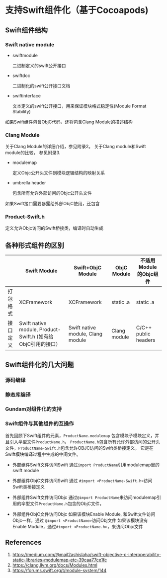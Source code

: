 # 支持Swift组件化（基于Cocoapods)

## Swift组件结构

### Swift native module

- swiftmodule  
  
  二进制定义的swift公开接口

- swiftdoc  

    二进制化的swift公开接口文档

- swiftinterface

    文本定义的swift公开接口，用来保证模块格式稳定性(Module Format Stability)

如果Swift组件包含ObjC代码，还将包含Clang Module的描述结构

### Clang Module

关于Clang Module的详细介绍，参见附录2。
关于Clang module和Swift module的比较， 参见附录3.

- modulemap

    定义Objc公开头文件到模块逻辑结构的映射关系

- umbrella header

    包含所有允许外部访问的Objc公开头文件

如果Swift接口需要暴露给外部ObjC使用，还包含

### Product-Swift.h

定义允许Objc访问的Swift桥接类，编译时自动生成

## 各种形式组件的区别

|      |  Swift Module  | Swift+ObjC Module |  ObjC Module | 不适用Module的Objc组件 |
| ---- | ------- | ------ | ------- | ------ |
| 打包格式 |  XCFramework | XCFramework | static .a | static .a |
| 接口定义 | Swift native module, Product-Swift.h (如有给ObjC引用的接口） | Swift native module, Clang module |  Clang module | C/C++ public headers |

## Swift组件化的几大问题

### 源码编译

### 静态库编译

### Gundam对组件化的支持

### Swift组件与其他组件的互操作

首先回顾下Swift组件的元素，`ProductName.modulemap` 包含模块子模块定义，并且引入伞型文件`ProductName.h`， `ProductName.h`包含所有允许外部访问的公开头文件，`ProductName-Swift.h`包含允许OBJC访问的Swift类桥接定义，
它是在Swift模块编译过程中生成的中间文件。

- 外部组件Swift文件访问Swift
通过`import ProductName`引用modulemap里的swift module

- 外部组件ObjC文件访问Swift
通过 `#import <ProductName-Swift.h>`访问Swift类桥接定义

- 外部组件Swift文件访问Objc
通过`@import ProductName`来访问modulemap引用的伞型文件`ProductName.h`包含的ObjC文件，

- 外部组件ObjC文件访问Objc
如果该模块Enable Module, 和Swift文件访问Objc一样，通过 `@import <ProductName>`访问Obj文件
如果该模块没有Enable Module，通过`#import <ProductName.h>`，来访问Objc文件

## References

1. https://medium.com/@mail2ashislaha/swift-objective-c-interoperability-static-libraries-modulemap-etc-39caa77ce1fc
2. https://clang.llvm.org/docs/Modules.html
3. https://forums.swift.org/t/module-system/144
   